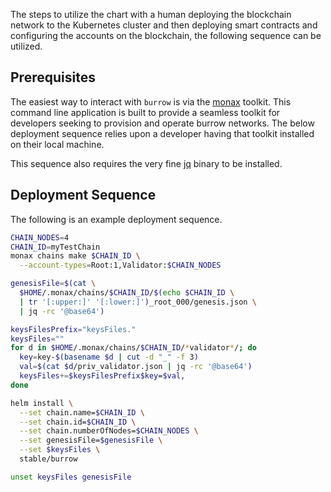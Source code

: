 The steps to utilize the chart with a human deploying the blockchain network to the Kubernetes cluster and then deploying smart contracts and configuring the accounts on the blockchain, the following sequence can be utilized.

## Prerequisites

The easiest way to interact with `burrow` is via the [monax](https://github.com/monax/monax) toolkit. This command line application is built to provide a seamless toolkit for developers seeking to provision and operate burrow networks. The below deployment sequence relies upon a developer having that toolkit installed on their local machine.

This sequence also requires the very fine [jq](https://stedolan.github.io/jq/) binary to be installed.

## Deployment Sequence

The following is an example deployment sequence.

```bash
CHAIN_NODES=4
CHAIN_ID=myTestChain
monax chains make $CHAIN_ID \
  --account-types=Root:1,Validator:$CHAIN_NODES

genesisFile=$(cat \
  $HOME/.monax/chains/$CHAIN_ID/$(echo $CHAIN_ID \
  | tr '[:upper:]' '[:lower:]')_root_000/genesis.json \
  | jq -rc '@base64')

keysFilesPrefix="keysFiles."
keysFiles=""
for d in $HOME/.monax/chains/$CHAIN_ID/*validator*/; do
  key=key-$(basename $d | cut -d "_" -f 3)
  val=$(cat $d/priv_validator.json | jq -rc '@base64')
  keysFiles+=$keysFilesPrefix$key=$val,
done

helm install \
  --set chain.name=$CHAIN_ID \
  --set chain.id=$CHAIN_ID \
  --set chain.numberOfNodes=$CHAIN_NODES \
  --set genesisFile=$genesisFile \
  --set $keysFiles \
  stable/burrow

unset keysFiles genesisFile
```
